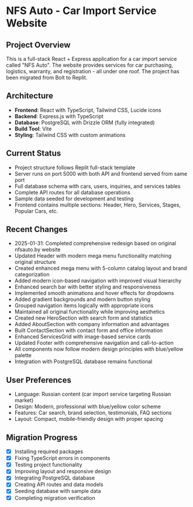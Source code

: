 # NFS Auto - Car Import Service Website

## Project Overview
This is a full-stack React + Express application for a car import service called "NFS Auto". The website provides services for car purchasing, logistics, warranty, and registration - all under one roof. The project has been migrated from Bolt to Replit.

## Architecture
- **Frontend**: React with TypeScript, Tailwind CSS, Lucide icons
- **Backend**: Express.js with TypeScript
- **Database**: PostgreSQL with Drizzle ORM (fully integrated)
- **Build Tool**: Vite
- **Styling**: Tailwind CSS with custom animations

## Current Status
- Project structure follows Replit full-stack template
- Server runs on port 5000 with both API and frontend served from same port
- Full database schema with cars, users, inquiries, and services tables
- Complete API routes for all database operations
- Sample data seeded for development and testing
- Frontend contains multiple sections: Header, Hero, Services, Stages, Popular Cars, etc.

## Recent Changes
- 2025-01-31: Completed comprehensive redesign based on original nfsauto.by website
- Updated Header with modern mega menu functionality matching original structure
- Created enhanced mega menu with 5-column catalog layout and brand categorization
- Added modern icon-based navigation with improved visual hierarchy
- Enhanced search bar with better styling and responsiveness
- Implemented smooth animations and hover effects for dropdowns
- Added gradient backgrounds and modern button styling
- Grouped navigation items logically with appropriate icons
- Maintained all original functionality while improving aesthetics
- Created new HeroSection with search form and statistics
- Added AboutSection with company information and advantages
- Built ContactSection with contact form and office information  
- Enhanced ServicesGrid with image-based service cards
- Updated Footer with comprehensive navigation and call-to-action
- All components now follow modern design principles with blue/yellow palette
- Integration with PostgreSQL database remains functional

## User Preferences
- Language: Russian content (car import service targeting Russian market)
- Design: Modern, professional with blue/yellow color scheme
- Features: Car search, brand selection, testimonials, FAQ sections
- Layout: Compact, mobile-friendly design with proper spacing

## Migration Progress
- [x] Installing required packages
- [x] Fixing TypeScript errors in components
- [x] Testing project functionality
- [x] Improving layout and responsive design
- [x] Integrating PostgreSQL database
- [x] Creating API routes and data models
- [x] Seeding database with sample data
- [x] Completing migration verification